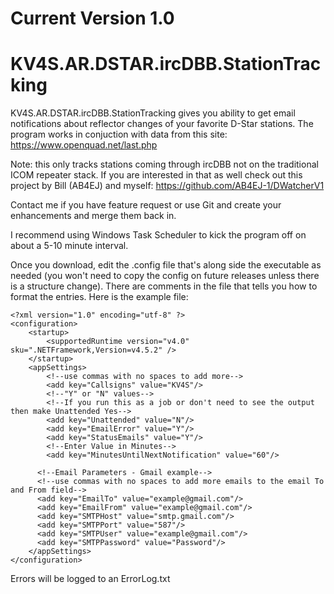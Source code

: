 # Current Version 1.0


# KV4S.AR.DSTAR.ircDBB.StationTracking
KV4S.AR.DSTAR.ircDBB.StationTracking gives you ability to get email notifications about reflector changes of your favorite D-Star stations.
The program works in conjuction with data from this site: https://www.openquad.net/last.php

Note: this only tracks stations coming through ircDBB not on the traditional ICOM repeater stack. If you are interested in that as well check out this project by Bill (AB4EJ) and myself:
https://github.com/AB4EJ-1/DWatcherV1 

Contact me if you have feature request or use Git and create your enhancements and merge them back in.

I recommend using Windows Task Scheduler to kick the program off on about a 5-10 minute interval.

Once you download, edit the .config file that's along side the executable as needed (you won't need to copy the config on future releases unless there is a structure change). 
There are comments in the file that tells you how to format the entries. Here is the example file:
```
<?xml version="1.0" encoding="utf-8" ?>
<configuration>
    <startup> 
        <supportedRuntime version="v4.0" sku=".NETFramework,Version=v4.5.2" />
    </startup>
    <appSettings>
        <!--use commas with no spaces to add more-->
        <add key="Callsigns" value="KV4S"/>
        <!--"Y" or "N" values-->
        <!--If you run this as a job or don't need to see the output then make Unattended Yes-->
        <add key="Unattended" value="N"/>
        <add key="EmailError" value="Y"/>
        <add key="StatusEmails" value="Y"/>
        <!--Enter Value in Minutes-->
        <add key="MinutesUntilNextNotification" value="60"/>
      
      <!--Email Parameters - Gmail example-->
      <!--use commas with no spaces to add more emails to the email To and From field-->
      <add key="EmailTo" value="example@gmail.com"/>
      <add key="EmailFrom" value="example@gmail.com"/>
      <add key="SMTPHost" value="smtp.gmail.com"/>
      <add key="SMTPPort" value="587"/>
      <add key="SMTPUser" value="example@gmail.com"/>
      <add key="SMTPPassword" value="Password"/>
    </appSettings>
</configuration>

```
Errors will be logged to an ErrorLog.txt 
